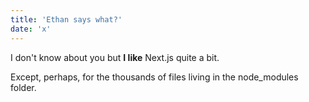 ```yaml
---
title: 'Ethan says what?'
date: 'x'
---
```


I don't know about you but **I like** Next.js quite a bit.

Except, perhaps, for the thousands of files living in the node_modules folder.
